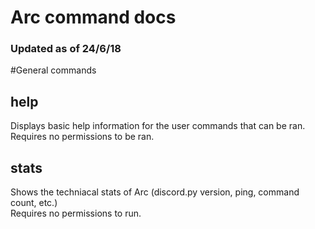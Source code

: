 # Arc command docs
### Updated as of 24/6/18  

#General commands  
## help
Displays basic help information for the user commands that can be ran.  
Requires no permissions to be ran.  
## stats
Shows the techniacal stats of Arc (discord.py version, ping, command count, etc.)  
Requires no permissions to run.  
